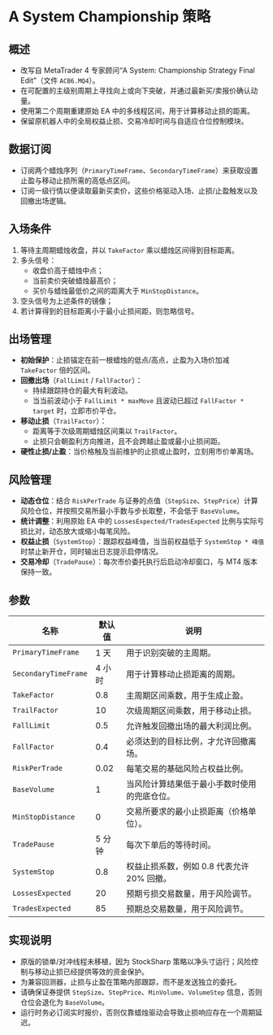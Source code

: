 # A System Championship 策略

## 概述
- 改写自 MetaTrader 4 专家顾问“A System: Championship Strategy Final Edit”（文件 `ACB6.MQ4`）。
- 在可配置的主级别周期上寻找向上或向下突破，并通过最新买/卖报价确认动量。
- 使用第二个周期重建原始 EA 中的多线程区间，用于计算移动止损的距离。
- 保留原机器人中的全局权益止损、交易冷却时间与自适应仓位控制模块。

## 数据订阅
- 订阅两个蜡烛序列（`PrimaryTimeFrame`、`SecondaryTimeFrame`）来获取设置止盈与移动止损所需的高低点区间。
- 订阅一级行情以便读取最新买卖价，这些价格驱动入场、止损/止盈触发以及回撤出场逻辑。

## 入场条件
1. 等待主周期蜡烛收盘，并以 `TakeFactor` 乘以蜡烛区间得到目标距离。
2. 多头信号：
   - 收盘价高于蜡烛中点；
   - 当前卖价突破蜡烛最高价；
   - 买价与蜡烛最低价之间的距离大于 `MinStopDistance`。
3. 空头信号为上述条件的镜像；
4. 若计算得到的目标距离小于最小止损间距，则忽略信号。

## 出场管理
- **初始保护**：止损锚定在前一根蜡烛的低点/高点，止盈为入场价加减 `TakeFactor` 倍的区间。
- **回撤出场**（`FallLimit` / `FallFactor`）：
  - 持续跟踪持仓的最大有利波动。
  - 当当前波动小于 `FallLimit * maxMove` 且波动已超过 `FallFactor * target` 时，立即市价平仓。
- **移动止损**（`TrailFactor`）：
  - 距离等于次级周期蜡烛区间乘以 `TrailFactor`。
  - 止损只会朝盈利方向推进，且不会跨越止盈或最小止损间距。
- **硬性止损/止盈**：当价格触及当前维护的止损或止盈时，立刻用市价单离场。

## 风险管理
- **动态仓位**：结合 `RiskPerTrade` 与证券的点值（`StepSize`、`StepPrice`）计算风险仓位，并按照交易所最小手数与步长取整，不会低于 `BaseVolume`。
- **统计调整**：利用原始 EA 中的 `LossesExpected/TradesExpected` 比例与实际亏损比对，动态放大或缩小每笔风险。
- **权益止损**（`SystemStop`）：跟踪权益峰值，当当前权益低于 `SystemStop * 峰值` 时禁止新开仓，同时输出日志提示启停情况。
- **交易冷却**（`TradePause`）：每次市价委托执行后启动冷却窗口，与 MT4 版本保持一致。

## 参数
| 名称 | 默认值 | 说明 |
| --- | --- | --- |
| `PrimaryTimeFrame` | 1 天 | 用于识别突破的主周期。 |
| `SecondaryTimeFrame` | 4 小时 | 用于计算移动止损距离的周期。 |
| `TakeFactor` | 0.8 | 主周期区间乘数，用于生成止盈。 |
| `TrailFactor` | 10 | 次级周期区间乘数，用于移动止损。 |
| `FallLimit` | 0.5 | 允许触发回撤出场的最大利润比例。 |
| `FallFactor` | 0.4 | 必须达到的目标比例，才允许回撤离场。 |
| `RiskPerTrade` | 0.02 | 每笔交易的基础风险占权益比例。 |
| `BaseVolume` | 1 | 当风险计算结果低于最小手数时使用的兜底仓位。 |
| `MinStopDistance` | 0 | 交易所要求的最小止损距离（价格单位）。 |
| `TradePause` | 5 分钟 | 每次下单后的等待时间。 |
| `SystemStop` | 0.8 | 权益止损系数，例如 0.8 代表允许 20% 回撤。 |
| `LossesExpected` | 20 | 预期亏损交易数量，用于风险调节。 |
| `TradesExpected` | 85 | 预期总交易数量，用于风险调节。 |

## 实现说明
- 原版的锁单/对冲线程未移植，因为 StockSharp 策略以净头寸运行；风险控制与移动止损已经提供等效的资金保护。
- 为兼容回测器，止损与止盈在策略内部跟踪，而不是发送独立的委托。
- 请确保证券提供 `StepSize`、`StepPrice`、`MinVolume`、`VolumeStep` 信息，否则仓位会退化为 `BaseVolume`。
- 运行时务必订阅实时报价，否则仅靠蜡烛驱动会导致止损响应存在一个周期延迟。
